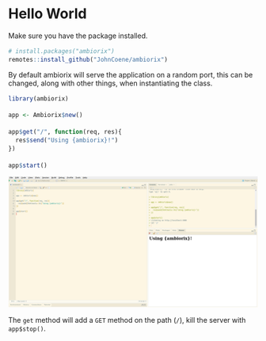# Hello World

Make sure you have the package installed.

```r
# install.packages("ambiorix")
remotes::install_github("JohnCoene/ambiorix")
```

By default ambiorix will serve the application on a random port, this can be changed, along with other things, when instantiating the class.

```r
library(ambiorix)

app <- Ambiorix$new()

app$get("/", function(req, res){
  res$send("Using {ambiorix}!")
})

app$start()
```

![](../_assets/rstudio.png)

The `get` method will add a `GET` method on the path (`/`), kill the server with `app$stop()`.

